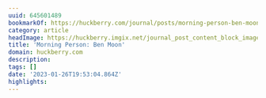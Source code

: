 ```yaml
---
uuid: 645601489
bookmarkOf: https://huckberry.com/journal/posts/morning-person-ben-moon
category: article
headImage: https://huckberry.imgix.net/journal_post_content_block_images/000/006/381/images/original/Ben-Moon-hero.jpg
title: 'Morning Person: Ben Moon'
domain: huckberry.com
description: 
tags: []
date: '2023-01-26T19:53:04.864Z'
highlights: 
---
```



